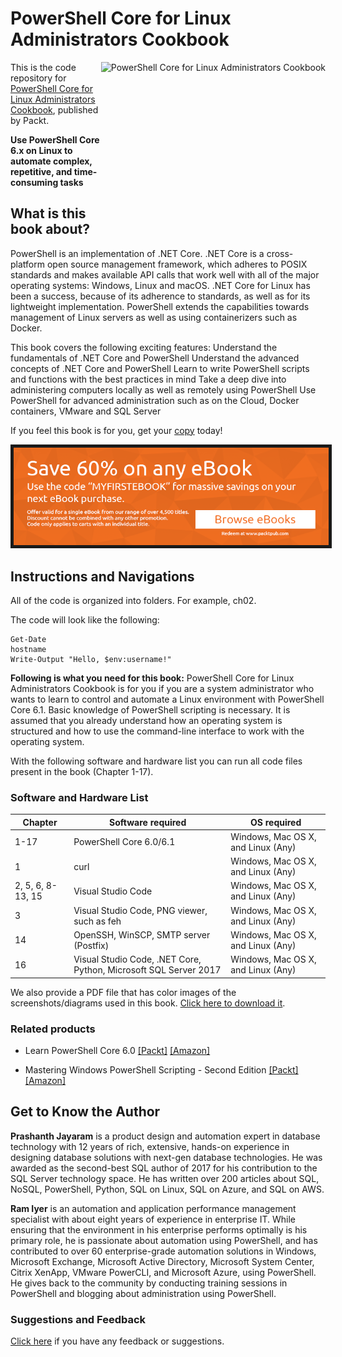 # PowerShell Core for Linux Administrators Cookbook

<a href="https://www.packtpub.com/networking-and-servers/powershell-60-linux-administration-cookbook?utm_source=github&utm_medium=repository&utm_campaign=9781789137231 "><img src="https://www.packtpub.com/sites/default/files/cover_10409.png" alt="PowerShell Core for Linux Administrators Cookbook" height="256px" align="right"></a>

This is the code repository for [PowerShell Core for Linux Administrators Cookbook](https://www.packtpub.com/networking-and-servers/powershell-60-linux-administration-cookbook?utm_source=github&utm_medium=repository&utm_campaign=9781789137231 ), published by Packt.

**Use PowerShell Core 6.x on Linux to automate complex, repetitive, and time-consuming tasks**

## What is this book about?
PowerShell is an implementation of .NET Core. .NET Core is a cross-platform open source management framework, which adheres to POSIX standards and makes available API calls that work well with all of the major operating systems: Windows, Linux and macOS. .NET Core for Linux has been a success, because of its adherence to standards, as well as for its lightweight implementation. PowerShell extends the capabilities towards management of Linux servers as well as using containerizers such as Docker.

This book covers the following exciting features:
Understand the fundamentals of .NET Core and PowerShell 
Understand the advanced concepts of .NET Core and PowerShell 
Learn to write PowerShell scripts and functions with the best practices in mind 
Take a deep dive into administering computers locally as well as remotely using PowerShell 
Use PowerShell for advanced administration such as on the Cloud, Docker containers, VMware and SQL Server 

If you feel this book is for you, get your [copy](https://www.amazon.com/dp/1789137233) today!

<a href="https://www.packtpub.com/?utm_source=github&utm_medium=banner&utm_campaign=GitHubBanner"><img src="https://raw.githubusercontent.com/PacktPublishing/GitHub/master/GitHub.png" 
alt="https://www.packtpub.com/" border="5" /></a>

## Instructions and Navigations
All of the code is organized into folders. For example, ch02.

The code will look like the following:
```
Get-Date
hostname
Write-Output "Hello, $env:username!"
```

**Following is what you need for this book:**
PowerShell Core for Linux Administrators Cookbook is for you if you are a system administrator who wants to learn to control and automate a Linux environment with PowerShell Core 6.1. Basic knowledge of PowerShell scripting is necessary. It is assumed that you already understand how an operating system is structured and how to use the command-line interface to work with the operating system.

With the following software and hardware list you can run all code files present in the book (Chapter 1-17).
### Software and Hardware List
| Chapter | Software required | OS required |
| -------- | ------------------------------------ | ----------------------------------- |
| 1-17 | PowerShell Core 6.0/6.1 | Windows, Mac OS X, and Linux (Any) |
| 1 | curl | Windows, Mac OS X, and Linux (Any) |
| 2, 5, 6, 8-13, 15 | Visual Studio Code | Windows, Mac OS X, and Linux (Any) |
| 3 | Visual Studio Code, PNG viewer, such as feh | Windows, Mac OS X, and Linux (Any) |
| 14 | OpenSSH, WinSCP, SMTP server (Postfix) | Windows, Mac OS X, and Linux (Any) |
| 16 | Visual Studio Code, .NET Core, Python, Microsoft SQL Server 2017 | Windows, Mac OS X, and Linux (Any) |

We also provide a PDF file that has color images of the screenshots/diagrams used in this book. [Click here to download it](https://www.packtpub.com/sites/default/files/downloads/9781789137231_ColorImages.pdf).

### Related products
* Learn PowerShell Core 6.0 [[Packt]](https://www.packtpub.com/networking-and-servers/learn-powershell-core-60?utm_source=github&utm_medium=repository&utm_campaign=9781788838986 ) [[Amazon]](https://www.amazon.com/dp/178883898X)

* Mastering Windows PowerShell Scripting - Second Edition [[Packt]](https://www.packtpub.com/networking-and-servers/mastering-windows-powershell-scripting-second-edition?utm_source=github&utm_medium=repository&utm_campaign=9781787126305 ) [[Amazon]](https://www.amazon.com/dp/1787126307)

## Get to Know the Author
**Prashanth Jayaram**
is a product design and automation expert in database technology with 12 years of rich, extensive, hands-on experience in designing database solutions with next-gen database technologies. He was awarded as the second-best SQL author of 2017 for his contribution to the SQL Server technology space. He has written over 200 articles about SQL, NoSQL, PowerShell, Python, SQL on Linux, SQL on Azure, and SQL on AWS.

**Ram Iyer**
is an automation and application performance management specialist with about eight years of experience in enterprise IT. While ensuring that the environment in his enterprise performs optimally is his primary role, he is passionate about automation using PowerShell, and has contributed to over 60 enterprise-grade automation solutions in Windows, Microsoft Exchange, Microsoft Active Directory, Microsoft System Center, Citrix XenApp, VMware PowerCLI, and Microsoft Azure, using PowerShell. He gives back to the community by conducting training sessions in PowerShell and blogging about administration using PowerShell.

### Suggestions and Feedback
[Click here](https://docs.google.com/forms/d/e/1FAIpQLSdy7dATC6QmEL81FIUuymZ0Wy9vH1jHkvpY57OiMeKGqib_Ow/viewform) if you have any feedback or suggestions.



